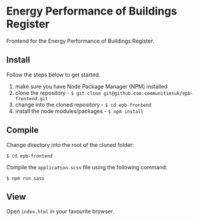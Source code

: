 # Energy Performance of Buildings Register
Frontend for the Energy Performance of Buildings Register.

## Install

Follow the steps below to get started.

1. make sure you have Node Package Manager (NPM) installed
2. clone the repository - `$ git clone git@github.com:communitiesuk/epb-frontend.git`
3. change into the cloned repository - `$ cd epb-frontend`
4. install the node modules/packages - `$ npm install`

## Compile

Change directory into the root of the cloned folder:

`$ cd epb-frontend`

Compile the `application.scss` file using the following command:

`$ npm run sass`

## View

Open `index.html` in your favourite browser.
